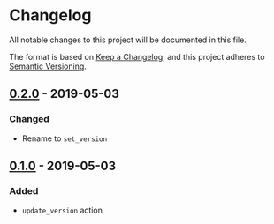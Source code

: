 # Changelog
All notable changes to this project will be documented in this file.

The format is based on [Keep a Changelog](https://keepachangelog.com/en/1.0.0/),
and this project adheres to [Semantic Versioning](https://semver.org/spec/v2.0.0.html).

## [0.2.0] - 2019-05-03
### Changed
- Rename to `set_version`

## [0.1.0] - 2019-05-03
### Added
- `update_version` action

[0.2.0]: https://github.com/jasonnam/fastlane-plugin-version/compare/0.1.0...0.2.0
[0.1.0]: https://github.com/jasonnam/fastlane-plugin-version/releases/tag/0.1.0
